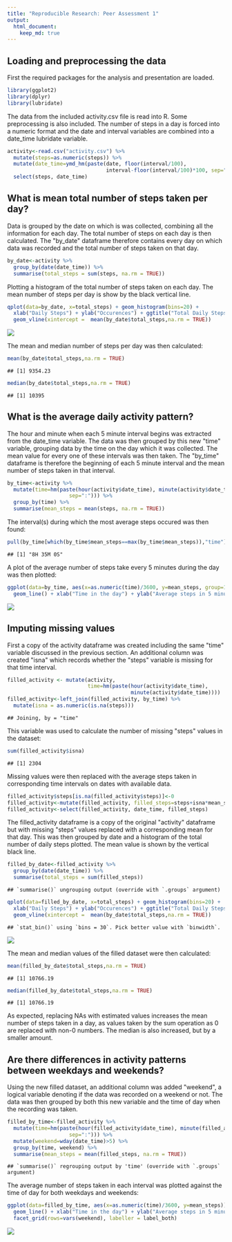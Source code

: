 ```yaml
---
title: "Reproducible Research: Peer Assessment 1"
output: 
  html_document:
    keep_md: true
---
```



## Loading and preprocessing the data
First the required packages for the analysis and presentation are loaded.

```r
library(ggplot2)
library(dplyr)
library(lubridate)
```

The data from the included activity.csv file is read into R. Some preprocessing is also included. The number of steps in a day is forced into a numeric format and the date and interval variables are combined into a date_time lubridate variable. 

```r
activity<-read.csv("activity.csv") %>%
  mutate(steps=as.numeric(steps)) %>%
  mutate(date_time=ymd_hm(paste(date, floor(interval/100), 
                                interval-floor(interval/100)*100, sep="-"))) %>%
  select(steps, date_time)
```

## What is mean total number of steps taken per day?
Data is grouped by the date on which is was collected, combining all the information for each day. The total number of steps on each day is then calculated. The "by_date" dataframe therefore contains every day on which data was recorded and the total number of steps taken on that day.

```r
by_date<-activity %>%
  group_by(date(date_time)) %>%
  summarise(total_steps = sum(steps, na.rm = TRUE))
```

Plotting a histogram of the total number of steps taken on each day. The mean number of steps per day is show by the black vertical line.

```r
qplot(data=by_date, x=total_steps) + geom_histogram(bins=20) + 
  xlab("Daily Steps") + ylab("Occurences") + ggtitle("Total Daily Steps Histogram") +
  geom_vline(xintercept =  mean(by_date$total_steps,na.rm = TRUE))
```

![](PA1_template_files/figure-html/unnamed-chunk-4-1.png)<!-- -->

The mean and median number of steps per day was then calculated:

```r
mean(by_date$total_steps,na.rm = TRUE)
```

```
## [1] 9354.23
```

```r
median(by_date$total_steps,na.rm = TRUE)
```

```
## [1] 10395
```

## What is the average daily activity pattern?
The hour and minute when each 5 minute interval begins was extracted from the date_time variable. The data was then grouped by this new "time" variable, grouping data by the time on the day which it was collected. The mean value for every one of these intervals was then taken. The "by_time" dataframe is therefore the beginning of each 5 minute interval and the mean number of steps taken in that interval.


```r
by_time<-activity %>%
  mutate(time=hm(paste(hour(activity$date_time), minute(activity$date_time),
                    sep=":"))) %>%
  group_by(time) %>%
  summarise(mean_steps = mean(steps, na.rm = TRUE))
```

The interval(s) during which the most average steps occured was then found:

```r
pull(by_time[which(by_time$mean_steps==max(by_time$mean_steps)),"time"])
```

```
## [1] "8H 35M 0S"
```

A plot of the average number of steps take every 5 minutes during the day was then plotted:

```r
ggplot(data=by_time, aes(x=as.numeric(time)/3600, y=mean_steps, group=1)) + 
  geom_line() + xlab("Time in the day") + ylab("Average steps in 5 minute interval")
```

![](PA1_template_files/figure-html/unnamed-chunk-8-1.png)<!-- -->

## Imputing missing values
First a copy of the activity dataframe was created including the same "time" variable discussed in the previous section. An additional column was created "isna" which records whether the "steps" variable is missing for that time interval.


```r
filled_activity <- mutate(activity, 
                          time=hm(paste(hour(activity$date_time), 
                                        minute(activity$date_time))))
filled_activity<-left_join(filled_activity, by_time) %>%
  mutate(isna = as.numeric(is.na(steps)))
```

```
## Joining, by = "time"
```

This variable was used to calculate the number of missing "steps" values in the dataset:

```r
sum(filled_activity$isna)
```

```
## [1] 2304
```

Missing values were then replaced with the average steps taken in corresponding time intervals on dates with available data.

```r
filled_activity$steps[is.na(filled_activity$steps)]<-0
filled_activity<-mutate(filled_activity, filled_steps=steps+isna*mean_steps)
filled_activity<-select(filled_activity, date_time, filled_steps)
```

The filled_activity dataframe is a copy of the original "activity" dataframe but with missing "steps" values replaced with a corresponding mean for that day. This was then grouped by date and a histogram of the total number of daily steps plotted. The mean value is shown by the vertical black line.

```r
filled_by_date<-filled_activity %>%
  group_by(date(date_time)) %>%
  summarise(total_steps = sum(filled_steps))
```

```
## `summarise()` ungrouping output (override with `.groups` argument)
```

```r
qplot(data=filled_by_date, x=total_steps) + geom_histogram(bins=20) + 
  xlab("Daily Steps") + ylab("Occurences") + ggtitle("Total Daily Steps Histogram") +
  geom_vline(xintercept =  mean(by_date$total_steps,na.rm = TRUE))
```

```
## `stat_bin()` using `bins = 30`. Pick better value with `binwidth`.
```

![](PA1_template_files/figure-html/unnamed-chunk-12-1.png)<!-- -->

The mean and median values of the filled dataset were then calculated:

```r
mean(filled_by_date$total_steps,na.rm = TRUE)
```

```
## [1] 10766.19
```

```r
median(filled_by_date$total_steps,na.rm = TRUE)
```

```
## [1] 10766.19
```
As expected, replacing NAs with estimated values increases the mean number of steps taken in a day, as values taken by the sum operation as 0 are replaced with non-0 numbers. The median is also increased, but by a smaller amount. 

## Are there differences in activity patterns between weekdays and weekends?
Using the new filled dataset, an additional column was added "weekend", a logical variable denoting if the data was recorded on  a weekend or not. The data was then grouped by both this new variable and the time of day when the recording was taken.

```r
filled_by_time<-filled_activity %>%
  mutate(time=hm(paste(hour(filled_activity$date_time), minute(filled_activity$date_time),
                    sep=":"))) %>%
  mutate(weekend=wday(date_time)>5) %>%
  group_by(time, weekend) %>%
  summarise(mean_steps = mean(filled_steps, na.rm = TRUE))
```

```
## `summarise()` regrouping output by 'time' (override with `.groups` argument)
```


The average number of steps taken in each interval was plotted against the time of day for both weekdays and weekends:

```r
ggplot(data=filled_by_time, aes(x=as.numeric(time)/3600, y=mean_steps)) + 
  geom_line() + xlab("Time in the day") + ylab("Average steps in 5 minute interval") +
  facet_grid(rows=vars(weekend), labeller = label_both)
```

![](PA1_template_files/figure-html/unnamed-chunk-15-1.png)<!-- -->
